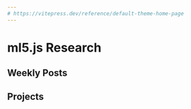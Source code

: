 ```yaml
---
# https://vitepress.dev/reference/default-theme-home-page
---
```


# ml5.js Research

## Weekly Posts

## Projects
